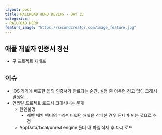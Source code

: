 ```yaml
---
layout: post
title: RAILROAD HERO DEVLOG - DAY 15
categories:
- RAILROAD HERO
feature_image: "https://secondcreator.com/image_feature.jpg"
---
```


## 애플 개발자 인증서 갱신
- 구 프로젝트 재배포

## 이슈
- IOS 기기에 배포한 앱의 인증서가 만료되는 순간, 실행 중 아무런 경고 없이 크래시 발생함…
- 언리얼 프로젝트 로드시 크래시나는 문제
  - 원인불명
    - 레벨 배치 액터의 파라미터였던 애셋을 삭제한 경우 문제가 되는 것으로 추정
  - AppData/local/unreal engine 폴더 내 파일 삭제 후 다시 로드
